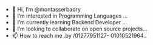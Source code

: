 - 👋 Hi, I’m @montasserbadry
- 👀 I’m interested in Programming Languages ...
- 🌱 I’m currently learning Backend Developer  ...
- 💞️ I’m looking to collaborate on open source projects...
- 📫 How to reach me .by /01277951127- 01010521964..

<!---
montasserbadry/montasserbadry is a ✨ special ✨ repository because its `README.md` (this file) appears on your GitHub profile.
You can click the Preview link to take a look at your changes.
--->
